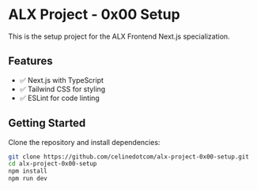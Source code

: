 # ALX Project - 0x00 Setup

This is the setup project for the ALX Frontend Next.js specialization.

## Features

- ✅ Next.js with TypeScript
- ✅ Tailwind CSS for styling
- ✅ ESLint for code linting
  

## Getting Started

Clone the repository and install dependencies:

```bash
git clone https://github.com/celinedotcom/alx-project-0x00-setup.git
cd alx-project-0x00-setup
npm install
npm run dev
